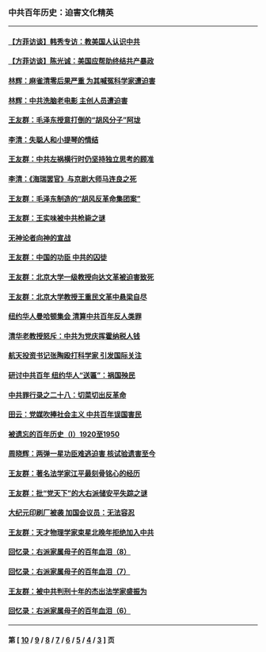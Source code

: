 ### 中共百年历史：迫害文化精英
---
#### [【方菲访谈】韩秀专访：教美国人认识中共](../../pages/nf1176111/n13821310.md?12300430) 
#### [【方菲访谈】陈光诚：美国应帮助终结共产暴政](../../pages/nf1176111/n13759521.md?12300430) 
#### [林辉：麻雀清零后果严重 为其喊冤科学家遭迫害](../../pages/nf1176111/n13746900.md?12300430) 
#### [林辉：中共洗脑老电影 主创人员遭迫害](../../pages/nf1176111/n13699437.md?12300430) 
#### [王友群：毛泽东授意打倒的“胡风分子”阿垅](../../pages/nf1176111/n13592541.md?12300430) 
#### [李清：失聪人和小提琴的情结](../../pages/nf1176111/n13459280.md?12300430) 
#### [王友群：中共左祸横行时仍坚持独立思考的顾准](../../pages/nf1176111/n13444722.md?12300430) 
#### [李清：《海瑞罢官》与京剧大师马连良之死](../../pages/nf1176111/n13412316.md?12300430) 
#### [王友群：毛泽东制造的“胡风反革命集团案”](../../pages/nf1176111/n13324909.md?12300430) 
#### [王友群：王实味被中共枪毙之谜](../../pages/nf1176111/n13307502.md?12300430) 
#### [无神论者向神的宣战](../../pages/nf1176111/n13281535.md?12300430) 
#### [王友群：中国的功臣 中共的囚徒](../../pages/nf1176111/n13291790.md?12300430) 
#### [王友群：北京大学一级教授向达文革被迫害致死](../../pages/nf1176111/n13150966.md?12300430) 
#### [王友群：北京大学教授王重民文革中悬梁自尽](../../pages/nf1176111/n13084645.md?12300430) 
#### [纽约华人曼哈顿集会 清算中共百年反人类罪](../../pages/nf1176111/n13084157.md?12300430) 
#### [清华老教授怒斥：中共为党庆挥霍纳税人钱](../../pages/nf1176111/n13071430.md?12300430) 
#### [航天投资书记张陶殴打科学家 引发国际关注](../../pages/nf1176111/n13069132.md?12300430) 
#### [研讨中共百年 纽约华人“送匾”：祸国殃民](../../pages/nf1176111/n13057367.md?12300430) 
#### [中共罪行录之二十八：切菜切出反革命](../../pages/nf1176111/n13030600.md?12300430) 
#### [田云：党媒吹捧社会主义 中共百年误国害民](../../pages/nf1176111/n13006682.md?12300430) 
#### [被遗忘的百年历史（I）1920至1950](../../pages/nf1176111/n12986411.md?12300430) 
#### [周晓辉：两弹一星功臣难逃迫害 核试验遗害至今](../../pages/nf1176111/n12974997.md?12300430) 
#### [王友群：著名法学家江平最刻骨铭心的经历](../../pages/nf1176111/n12970787.md?12300430) 
#### [王友群：批“党天下”的大右派储安平失踪之谜](../../pages/nf1176111/n12954229.md?12300430) 
#### [大纪元印刷厂被袭 加国会议员：无法容忍](../../pages/nf1176111/n12883028.md?12300430) 
#### [王友群：天才物理学家束星北晚年拒绝加入中共](../../pages/nf1176111/n12792913.md?12300430) 
#### [回忆录：右派家属母子的百年血泪（8）](../../pages/nf1176111/n12706196.md?12300430) 
#### [回忆录：右派家属母子的百年血泪（7）](../../pages/nf1176111/n12706191.md?12300430) 
#### [王友群：被中共判刑十年的杰出法学家盛振为](../../pages/nf1176111/n12706141.md?12300430) 
#### [回忆录：右派家属母子的百年血泪（6）](../../pages/nf1176111/n12698863.md?12300430) 

---
#### 第 [ [10](./10.md?12300430) / [9](./9.md?12300430) / [8](./8.md?12300430) / [7](./7.md?12300430) / [6](./6.md?12300430) / [5](./5.md?12300430) / [4](./4.md?12300430) / [3](./3.md?12300430) ] 页
